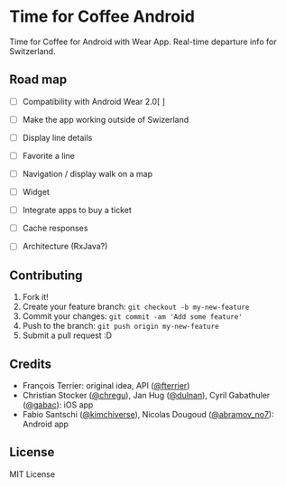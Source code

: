 # Time for Coffee Android

Time for Coffee for Android with Wear App. Real-time departure info for Switzerland.

## Road map

- [ ] Compatibility with Android Wear 2.0[ ]
- [ ] Make the app working outside of Swizerland
- [ ] Display line details
- [ ] Favorite a line

- [ ] Navigation / display walk on a map
- [ ] Widget
- [ ] Integrate apps to buy a ticket

- [ ] Cache responses
- [ ] Architecture (RxJava?)

## Contributing

1. Fork it!
2. Create your feature branch: `git checkout -b my-new-feature`
3. Commit your changes: `git commit -am 'Add some feature'`
4. Push to the branch: `git push origin my-new-feature`
5. Submit a pull request :D

## Credits

- François Terrier: original idea, API ([@fterrier](https://twitter.com/@fterrier))
- Christian Stocker ([@chregu](https://twitter.com/@chregu)), Jan Hug ([@dulnan](https://twitter.com/@dulnan)), Cyril Gabathuler ([@gabac](https://twitter.com/@gabac)): iOS app
- Fabio Santschi ([@kimchiverse](https://twitter.com/@kimchiverse)), Nicolas Dougoud ([@abramov_no7](https://twitter.com/@abramov_no7)): Android app

## License

MIT License